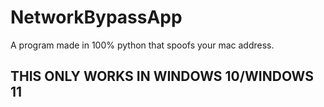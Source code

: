 # NetworkBypassApp

A program made in 100% python that spoofs your mac address.

## THIS ONLY WORKS IN WINDOWS 10/WINDOWS 11
